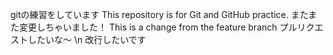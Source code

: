 gitの練習をしています
This repository is for Git and GitHub practice.
またまた変更しちゃいました！
This is a change from the feature branch
プルリクエストしたいな～
\n 改行したいです
